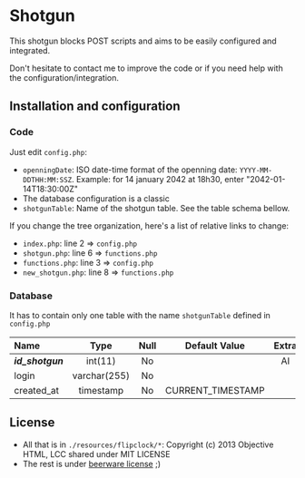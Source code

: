 # Shotgun
This shotgun blocks POST scripts and aims to be easily configured and integrated. 

Don't hesitate to contact me to improve the code or if you need help with the configuration/integration. 

## Installation and configuration

### Code

Just edit `config.php`:
- `openningDate`: ISO date-time format of the openning date: `YYYY-MM-DDTHH:MM:SSZ`. Example: for 14 january 2042 at 18h30, enter "2042-01-14T18:30:00Z"
- The database configuration is a classic
- `shotgunTable`: Name of the shotgun table. See the table schema bellow.

If you change the tree organization, here's a list of relative links to change:
- `index.php`: line 2 => `config.php`
- `shotgun.php`: line 6 => `functions.php`
- `functions.php`: line 3 => `config.php`
- `new_shotgun.php`: line 8 => `functions.php`

### Database

It has to contain only one table with the name `shotgunTable` defined in `config.php`

|  Name             | Type         | Null | Default Value      | Extra |
| :---------------- | :----------: | :--: | :----------------: | :---: |
| ***id\_shotgun*** |   int(11)    | No   |                    | AI    |
| login             | varchar(255) | No   |                    |       |
| created\_at       |  timestamp   | No   | CURRENT\_TIMESTAMP |       |




## License
- All that is in `./resources/flipclock/*`: Copyright (c) 2013 Objective HTML, LCC shared under MIT LICENSE
- The rest is under [beerware license](https://en.wikipedia.org/wiki/Beerware) ;)
